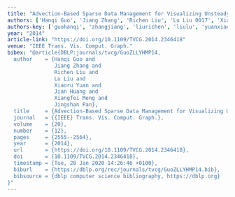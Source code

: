 ```yaml
---
title: "Advection-Based Sparse Data Management for Visualizing Unsteady Flow"
authors: ['Hanqi Guo', 'Jiang Zhang', 'Richen Liu', 'Lu Liu 0017', 'Xiaoru Yuan', 'Jian Huang 0007', 'Xiangfei Meng', 'Jingshan Pan']
authors-key: ['guohanqi', 'zhangjiang', 'liurichen', 'liulu', 'yuanxiaoru', 'huangjian', 'mengxiangfei', 'panjingshan']
year: "2014"
article-link: "https://doi.org/10.1109/TVCG.2014.2346418"
venue: "IEEE Trans. Vis. Comput. Graph."
bibex: "@article{DBLP:journals/tvcg/GuoZLLYHMP14,
  author    = {Hanqi Guo and
               Jiang Zhang and
               Richen Liu and
               Lu Liu and
               Xiaoru Yuan and
               Jian Huang and
               Xiangfei Meng and
               Jingshan Pan},
  title     = {Advection-Based Sparse Data Management for Visualizing Unsteady Flow},
  journal   = {{IEEE} Trans. Vis. Comput. Graph.},
  volume    = {20},
  number    = {12},
  pages     = {2555--2564},
  year      = {2014},
  url       = {https://doi.org/10.1109/TVCG.2014.2346418},
  doi       = {10.1109/TVCG.2014.2346418},
  timestamp = {Tue, 28 Jan 2020 14:26:46 +0100},
  biburl    = {https://dblp.org/rec/journals/tvcg/GuoZLLYHMP14.bib},
  bibsource = {dblp computer science bibliography, https://dblp.org}
}"
---
```

